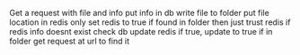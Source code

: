 Get a request with file and info
put info in db
write file to folder
put file location in redis
  only set redis to true if found in folder
    then just trust redis
  if redis info doesnt exist check db
    update redis if true, update to true if in folder
get request at url to find it
